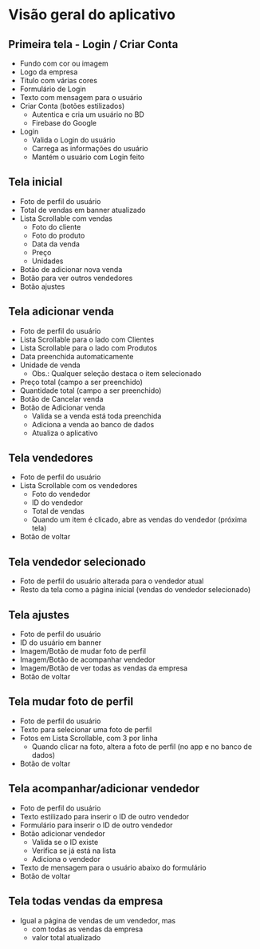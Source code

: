 # Visão geral do aplicativo

## Primeira tela - Login / Criar Conta
- Fundo com cor ou imagem
- Logo da empresa
- Título com várias cores
- Formulário de Login
- Texto com mensagem para o usuário
- Criar Conta (botões estilizados)
  - Autentica e cria um usuário no BD
  - Firebase do Google
- Login
  - Valida o Login do usuário
  - Carrega as informações do usuário
  - Mantém o usuário com Login feito

## Tela inicial
- Foto de perfil do usuário
- Total de vendas em banner atualizado
- Lista Scrollable com vendas
  - Foto do cliente
  - Foto do produto
  - Data da venda
  - Preço
  - Unidades
- Botão de adicionar nova venda
- Botão para ver outros vendedores
- Botão ajustes

## Tela adicionar venda
- Foto de perfil do usuário
- Lista Scrollable para o lado com Clientes
- Lista Scrollable para o lado com Produtos
- Data preenchida automaticamente
- Unidade de venda
  - Obs.: Qualquer seleção destaca o item selecionado
- Preço total (campo a ser preenchido)
- Quantidade total (campo a ser preenchido)
- Botão de Cancelar venda
- Botão de Adicionar venda
  - Valida se a venda está toda preenchida
  - Adiciona a venda ao banco de dados
  - Atualiza o aplicativo

## Tela vendedores
- Foto de perfil do usuário
- Lista Scrollable com os vendedores
  - Foto do vendedor
  - ID do vendedor
  - Total de vendas
  - Quando um item é clicado, abre as vendas do vendedor (próxima tela)
- Botão de voltar

## Tela vendedor selecionado
- Foto de perfil do usuário alterada para o vendedor atual
- Resto da tela como a página inicial (vendas do vendedor selecionado)

## Tela ajustes
- Foto de perfil do usuário
- ID do usuário em banner
- Imagem/Botão de mudar foto de perfil
- Imagem/Botão de acompanhar vendedor
- Imagem/Botão de ver todas as vendas da empresa
- Botão de voltar

## Tela mudar foto de perfil
- Foto de perfil do usuário
- Texto para selecionar uma foto de perfil
- Fotos em Lista Scrollable, com 3 por linha
  - Quando clicar na foto, altera a foto de perfil (no app e no banco de dados)
- Botão de voltar

## Tela acompanhar/adicionar vendedor
- Foto de perfil do usuário
- Texto estilizado para inserir o ID de outro vendedor
- Formulário para inserir o ID de outro vendedor
- Botão adicionar vendedor
  - Valida se o ID existe
  - Verifica se já está na lista
  - Adiciona o vendedor
- Texto de mensagem para o usuário abaixo do formulário
- Botão de voltar

## Tela todas vendas da empresa
- Igual a página de vendas de um vendedor, mas
  - com todas as vendas da empresa
  - valor total atualizado